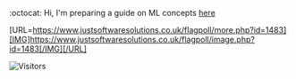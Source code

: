 :octocat:  Hi,  I'm preparing a guide on ML concepts [here](https://github.com/fatemehsrz/ML_Concepts) 

[URL=https://www.justsoftwaresolutions.co.uk/flagpoll/more.php?id=1483][IMG]https://www.justsoftwaresolutions.co.uk/flagpoll/image.php?id=1483[/IMG][/URL]

![Visitors](https://profile-counter.glitch.me/{fatemehsrz}/count.svg)
